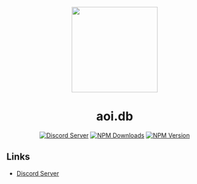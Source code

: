 <p align="center">
  <a href="https://discord.com/invite/HMUfMXDQsV">
    <img width="200" src="https://cdn.discordapp.com/attachments/927071950461890580/966111722245091388/68747470733a2f2f63646e2e646973636f72646170702e636f6d2f6174746163686d656e74732f3830343831333936313139303537323039332f3932343736353630363035363730313935322f616f6974732e706e67.png">
  </a>
</p>

<h1 align="center">aoi.db</h1>

<div align="center">

[![Discord Server](https://img.shields.io/discord/773352845738115102?color=5865F2&logo=discord&logoColor=white)](https://discord.com/invite/HMUfMXDQsV)
[![NPM Downloads](https://img.shields.io/npm/dt/aoi.db.svg?maxAge=3600)](https://www.npmjs.com/package/aoi.db)
[![NPM Version](https://img.shields.io/npm/v/aoi.db.svg?maxAge=3600)](https://www.npmjs.com/package/aoi.db)

</div>


## Links

- [Discord Server](https://discord.com/invite/HMUfMXDQsV)
